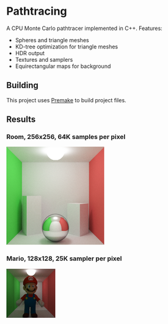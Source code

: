 # Pathtracing

A CPU Monte Carlo pathtracer implemented in C++. Features:
- Spheres and triangle meshes
- KD-tree optimization for triangle meshes
- HDR output
- Textures and samplers
- Equirectangular maps for background

## Building

This project uses [Premake](https://premake.github.io/) to build project files.

## Results

### Room, 256x256, 64K samples per pixel
![Room, 256x256, 64K samples per pixel](results/room-256-i250.png)

### Mario, 128x128, 25K sampler per pixel
![Mario, 128x128, 25K sampler per pixel](results/mario-128-i100.png)
